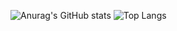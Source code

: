 ![Anurag's GitHub stats](https://github-readme-stats.vercel.app/api?username=Sedonya&show_icons=true&theme=tokyonight) ![Top Langs](https://github-readme-stats.vercel.app/api/top-langs/?username=anuraghazra&layout=compact)
